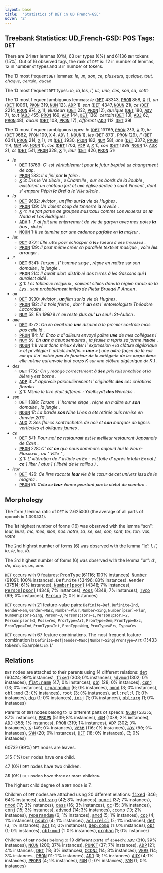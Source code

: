 ```yaml
---
layout: base
title:  'Statistics of DET in UD_French-GSD'
udver: '2'
---
```


## Treebank Statistics: UD_French-GSD: POS Tags: `DET`

There are 24 `DET` lemmas (0%), 63 `DET` types (0%) and 61136 `DET` tokens (15%).
Out of 16 observed tags, the rank of `DET` is: 12 in number of lemmas, 12 in number of types and 3 in number of tokens.

The 10 most frequent `DET` lemmas: <em>le, un, son, ce, plusieurs, quelque, tout, chaque, certain, aucun</em>

The 10 most frequent `DET` types:  <em>le, la, les, l', un, une, des, son, sa, cette</em>

The 10 most frequent ambiguous lemmas: <em>le</em> (<tt><a href="fr_gsd-pos-DET.html">DET</a></tt> 43343, <tt><a href="fr_gsd-pos-PRON.html">PRON</a></tt> 858, <tt><a href="fr_gsd-pos-X.html">X</a></tt> 2), <em>un</em> (<tt><a href="fr_gsd-pos-DET.html">DET</a></tt> 10061, <tt><a href="fr_gsd-pos-PRON.html">PRON</a></tt> 319, <tt><a href="fr_gsd-pos-NUM.html">NUM</a></tt> 123, <tt><a href="fr_gsd-pos-ADP.html">ADP</a></tt> 1), <em>son</em> (<tt><a href="fr_gsd-pos-DET.html">DET</a></tt> 4347, <tt><a href="fr_gsd-pos-NOUN.html">NOUN</a></tt> 21), <em>ce</em> (<tt><a href="fr_gsd-pos-DET.html">DET</a></tt> 2214, <tt><a href="fr_gsd-pos-PRON.html">PRON</a></tt> 974, <tt><a href="fr_gsd-pos-X.html">X</a></tt> 1), <em>plusieurs</em> (<tt><a href="fr_gsd-pos-DET.html">DET</a></tt> 252, <tt><a href="fr_gsd-pos-PRON.html">PRON</a></tt> 12), <em>quelque</em> (<tt><a href="fr_gsd-pos-DET.html">DET</a></tt> 180, <tt><a href="fr_gsd-pos-ADV.html">ADV</a></tt> 7), <em>tout</em> (<tt><a href="fr_gsd-pos-ADJ.html">ADJ</a></tt> 455, <tt><a href="fr_gsd-pos-PRON.html">PRON</a></tt> 169, <tt><a href="fr_gsd-pos-ADV.html">ADV</a></tt> 144, <tt><a href="fr_gsd-pos-DET.html">DET</a></tt> 136), <em>certain</em> (<tt><a href="fr_gsd-pos-DET.html">DET</a></tt> 131, <tt><a href="fr_gsd-pos-ADJ.html">ADJ</a></tt> 62, <tt><a href="fr_gsd-pos-PRON.html">PRON</a></tt> 48), <em>aucun</em> (<tt><a href="fr_gsd-pos-DET.html">DET</a></tt> 108, <tt><a href="fr_gsd-pos-PRON.html">PRON</a></tt> 17), <em>différent</em> (<tt><a href="fr_gsd-pos-ADJ.html">ADJ</a></tt> 112, <tt><a href="fr_gsd-pos-DET.html">DET</a></tt> 39)

The 10 most frequent ambiguous types:  <em>le</em> (<tt><a href="fr_gsd-pos-DET.html">DET</a></tt> 13769, <tt><a href="fr_gsd-pos-PRON.html">PRON</a></tt> 283, <tt><a href="fr_gsd-pos-X.html">X</a></tt> 3), <em>la</em> (<tt><a href="fr_gsd-pos-DET.html">DET</a></tt> 9682, <tt><a href="fr_gsd-pos-PRON.html">PRON</a></tt> 109, <tt><a href="fr_gsd-pos-X.html">X</a></tt> 4, <tt><a href="fr_gsd-pos-ADV.html">ADV</a></tt> 1, <tt><a href="fr_gsd-pos-NOUN.html">NOUN</a></tt> 1), <em>les</em> (<tt><a href="fr_gsd-pos-DET.html">DET</a></tt> 8731, <tt><a href="fr_gsd-pos-PRON.html">PRON</a></tt> 129), <em>l'</em> (<tt><a href="fr_gsd-pos-DET.html">DET</a></tt> 6341, <tt><a href="fr_gsd-pos-PRON.html">PRON</a></tt> 214, <tt><a href="fr_gsd-pos-X.html">X</a></tt> 1), <em>un</em> (<tt><a href="fr_gsd-pos-DET.html">DET</a></tt> 3930, <tt><a href="fr_gsd-pos-PRON.html">PRON</a></tt> 182, <tt><a href="fr_gsd-pos-NUM.html">NUM</a></tt> 58), <em>une</em> (<tt><a href="fr_gsd-pos-DET.html">DET</a></tt> 3372, <tt><a href="fr_gsd-pos-PRON.html">PRON</a></tt> 114, <tt><a href="fr_gsd-pos-NUM.html">NUM</a></tt> 59, <tt><a href="fr_gsd-pos-NOUN.html">NOUN</a></tt> 1), <em>des</em> (<tt><a href="fr_gsd-pos-DET.html">DET</a></tt> 1702, <tt><a href="fr_gsd-pos-ADP.html">ADP</a></tt> 3, <tt><a href="fr_gsd-pos-X.html">X</a></tt> 1), <em>son</em> (<tt><a href="fr_gsd-pos-DET.html">DET</a></tt> 1388, <tt><a href="fr_gsd-pos-NOUN.html">NOUN</a></tt> 17, <tt><a href="fr_gsd-pos-AUX.html">AUX</a></tt> 2), <em>ce</em> (<tt><a href="fr_gsd-pos-DET.html">DET</a></tt> 541, <tt><a href="fr_gsd-pos-PRON.html">PRON</a></tt> 328, <tt><a href="fr_gsd-pos-X.html">X</a></tt> 1), <em>leur</em> (<tt><a href="fr_gsd-pos-DET.html">DET</a></tt> 426, <tt><a href="fr_gsd-pos-PRON.html">PRON</a></tt> 51)


* <em>le</em>
  * <tt><a href="fr_gsd-pos-DET.html">DET</a></tt> 13769: <em>C' est véritablement pour <b>le</b> futur baptisé un changement de cap .</em>
  * <tt><a href="fr_gsd-pos-PRON.html">PRON</a></tt> 283: <em>Il a fini par <b>le</b> faire .</em>
  * <tt><a href="fr_gsd-pos-X.html">X</a></tt> 3: <em>Dès le Ve siècle , à Chantelle , sur les bords de la Bouble , existaient un château fort et une église dédiée à saint Vincent , dont s' empare Pépin <b>le</b> Bref à le VIIIe siècle .</em>
* <em>la</em>
  * <tt><a href="fr_gsd-pos-DET.html">DET</a></tt> 9682: <em>Aviator , un film sur <b>la</b> vie de Hughes .</em>
  * <tt><a href="fr_gsd-pos-PRON.html">PRON</a></tt> 109: <em>Un violent coup de tonnerre <b>la</b> réveille .</em>
  * <tt><a href="fr_gsd-pos-X.html">X</a></tt> 4: <em>Il a fait partie de groupes musicaux comme Los Abuelos de <b>la</b> Nada et Los Rodríguez .</em>
  * <tt><a href="fr_gsd-pos-ADV.html">ADV</a></tt> 1: <em>J' ai fait une enterrement de vie de garçon avec mes potes <b>la</b> bas , nickel .</em>
  * <tt><a href="fr_gsd-pos-NOUN.html">NOUN</a></tt> 1: <em>Il se termine par une cadence parfaite en <b>la</b> majeur .</em>
* <em>les</em>
  * <tt><a href="fr_gsd-pos-DET.html">DET</a></tt> 8731: <em>Elle lutte pour échapper à <b>les</b> tueurs à ses trousses .</em>
  * <tt><a href="fr_gsd-pos-PRON.html">PRON</a></tt> 129: <em>Il peut même créer en parallèle texte et musique , voire <b>les</b> arranger .</em>
* <em>l'</em>
  * <tt><a href="fr_gsd-pos-DET.html">DET</a></tt> 6341: <em>Tarzan , <b>l'</b> homme singe , règne en maître sur son domaine , la jungle .</em>
  * <tt><a href="fr_gsd-pos-PRON.html">PRON</a></tt> 214: <em>Il aurait alors distribué des terres à les Gascons qui <b>l'</b> auraient aidé .</em>
  * <tt><a href="fr_gsd-pos-X.html">X</a></tt> 1: <em>Les tableaux religieux , souvent situés dans la région rurale de la Lys , sont probablement imités de Pieter Bruegel <b>l'</b> Ancien .</em>
* <em>un</em>
  * <tt><a href="fr_gsd-pos-DET.html">DET</a></tt> 3930: <em>Aviator , <b>un</b> film sur la vie de Hughes .</em>
  * <tt><a href="fr_gsd-pos-PRON.html">PRON</a></tt> 182: <em>Il a trois frères , dont l' <b>un</b> est l' entomologiste Théodore Lacordaire .</em>
  * <tt><a href="fr_gsd-pos-NUM.html">NUM</a></tt> 58: <em>En 1980 il n' en reste plus qu' <b>un</b> seul : St-Auban .</em>
* <em>une</em>
  * <tt><a href="fr_gsd-pos-DET.html">DET</a></tt> 3372: <em>On en avait vue <b>une</b> dizaine à le premier contrôle mais pas celle là .</em>
  * <tt><a href="fr_gsd-pos-PRON.html">PRON</a></tt> 114: <em>M. Enzo a d' ailleurs envoyé paître <b>une</b> de mes collègues !</em>
  * <tt><a href="fr_gsd-pos-NUM.html">NUM</a></tt> 59: <em>En <b>une</b> à deux semaines , la feuille a repris sa forme initiale .</em>
  * <tt><a href="fr_gsd-pos-NOUN.html">NOUN</a></tt> 1: <em>Il vaut donc mieux éviter l' expression « la clôture algébrique » et privilégier l' article indéfini « <b>une</b> » ( une autre façon de le voir est qu' il n' existe pas de foncteur de la catégorie de les corps dans elle-même qui envoie tout corps K sur une clôture algébrique de K ) .</em>
* <em>des</em>
  * <tt><a href="fr_gsd-pos-DET.html">DET</a></tt> 1702: <em>On y mange correctement à <b>des</b> prix raisonnables et la bière y est bonne .</em>
  * <tt><a href="fr_gsd-pos-ADP.html">ADP</a></tt> 3: <em>J' apprécie particulièrement l' originalité <b>des</b> ces créations florales .</em>
  * <tt><a href="fr_gsd-pos-X.html">X</a></tt> 1: <em>Même le titre était différent : Ydelheydt <b>des</b> Wereldts .</em>
* <em>son</em>
  * <tt><a href="fr_gsd-pos-DET.html">DET</a></tt> 1388: <em>Tarzan , l' homme singe , règne en maître sur <b>son</b> domaine , la jungle .</em>
  * <tt><a href="fr_gsd-pos-NOUN.html">NOUN</a></tt> 17: <em>La bande <b>son</b> Nine Lives a été retirée puis remise en Janvier 2011 .</em>
  * <tt><a href="fr_gsd-pos-AUX.html">AUX</a></tt> 2: <em>Ses flancs sont tachetés de noir et <b>son</b> marqués de lignes verticales et obliques jaunes .</em>
* <em>ce</em>
  * <tt><a href="fr_gsd-pos-DET.html">DET</a></tt> 541: <em>Pour moi <b>ce</b> restaurant est le meilleur restaurant Japonnais de Caen .</em>
  * <tt><a href="fr_gsd-pos-PRON.html">PRON</a></tt> 328: <em>C' est <b>ce</b> que nous nommons aujourd'hui le Vieux-Flassans , ou " Ville " ,</em>
  * <tt><a href="fr_gsd-pos-X.html">X</a></tt> 1: <em>L' altération de l' initiale en Ex - est faite d' après le latin Ex cal [ <b>ce</b> ] liber [ atus ] ( libéré de le caillou ) .</em>
* <em>leur</em>
  * <tt><a href="fr_gsd-pos-DET.html">DET</a></tt> 426: <em>Ce livre raconte <b>leur</b> vie à le cœur de cet univers issu de le magma .</em>
  * <tt><a href="fr_gsd-pos-PRON.html">PRON</a></tt> 51: <em>Cela ne <b>leur</b> donne pourtant pas le statut de membre .</em>

## Morphology

The form / lemma ratio of `DET` is 2.625000 (the average of all parts of speech is 1.306431).

The 1st highest number of forms (16) was observed with the lemma “son”: <em>leur, leurs, ma, mes, mon, nos, notre, sa, se, ses, son, sont, tes, ton, vos, votre</em>.

The 2nd highest number of forms (6) was observed with the lemma “le”: <em>l, l', la, le, les, là</em>.

The 3rd highest number of forms (6) was observed with the lemma “un”: <em>d', de, des, in, un, une</em>.

`DET` occurs with 9 features: <tt><a href="fr_gsd-feat-PronType.html">PronType</a></tt> (61116; 100% instances), <tt><a href="fr_gsd-feat-Number.html">Number</a></tt> (61091; 100% instances), <tt><a href="fr_gsd-feat-Definite.html">Definite</a></tt> (53496; 88% instances), <tt><a href="fr_gsd-feat-Gender.html">Gender</a></tt> (37514; 61% instances), <tt><a href="fr_gsd-feat-Number-psor.html">Number[psor]</a></tt> (4348; 7% instances), <tt><a href="fr_gsd-feat-Person-psor.html">Person[psor]</a></tt> (4348; 7% instances), <tt><a href="fr_gsd-feat-Poss.html">Poss</a></tt> (4348; 7% instances), <tt><a href="fr_gsd-feat-Typo.html">Typo</a></tt> (69; 0% instances), <tt><a href="fr_gsd-feat-Person.html">Person</a></tt> (2; 0% instances)

`DET` occurs with 21 feature-value pairs: `Definite=Def`, `Definite=Ind`, `Gender=Fem`, `Gender=Masc`, `Number=Plur`, `Number=Sing`, `Number[psor]=Plur`, `Number[psor]=Sing`, `Person=3`, `Person[psor]=1`, `Person[psor]=2`, `Person[psor]=3`, `Poss=Yes`, `PronType=Art`, `PronType=Dem`, `PronType=Exc`, `PronType=Ind`, `PronType=Int`, `PronType=Neg`, `PronType=Prs`, `Typo=Yes`

`DET` occurs with 67 feature combinations.
The most frequent feature combination is `Definite=Def|Gender=Masc|Number=Sing|PronType=Art` (15433 tokens).
Examples: <em>le, L'</em>


## Relations

`DET` nodes are attached to their parents using 14 different relations: <tt><a href="fr_gsd-dep-det.html">det</a></tt> (60424; 99% instances), <tt><a href="fr_gsd-dep-fixed.html">fixed</a></tt> (303; 0% instances), <tt><a href="fr_gsd-dep-advmod.html">advmod</a></tt> (302; 0% instances), <tt><a href="fr_gsd-dep-flat-name.html">flat:name</a></tt> (47; 0% instances), <tt><a href="fr_gsd-dep-obj.html">obj</a></tt> (28; 0% instances), <tt><a href="fr_gsd-dep-conj.html">conj</a></tt> (13; 0% instances), <tt><a href="fr_gsd-dep-reparandum.html">reparandum</a></tt> (6; 0% instances), <tt><a href="fr_gsd-dep-nmod.html">nmod</a></tt> (3; 0% instances), <tt><a href="fr_gsd-dep-obl-mod.html">obl:mod</a></tt> (3; 0% instances), <tt><a href="fr_gsd-dep-root.html">root</a></tt> (3; 0% instances), <tt><a href="fr_gsd-dep-acl-relcl.html">acl:relcl</a></tt> (1; 0% instances), <tt><a href="fr_gsd-dep-dep.html">dep</a></tt> (1; 0% instances), <tt><a href="fr_gsd-dep-iobj.html">iobj</a></tt> (1; 0% instances), <tt><a href="fr_gsd-dep-obl-arg.html">obl:arg</a></tt> (1; 0% instances)

Parents of `DET` nodes belong to 12 different parts of speech: <tt><a href="fr_gsd-pos-NOUN.html">NOUN</a></tt> (53355; 87% instances), <tt><a href="fr_gsd-pos-PROPN.html">PROPN</a></tt> (5139; 8% instances), <tt><a href="fr_gsd-pos-NUM.html">NUM</a></tt> (1088; 2% instances), <tt><a href="fr_gsd-pos-ADJ.html">ADJ</a></tt> (558; 1% instances), <tt><a href="fr_gsd-pos-PRON.html">PRON</a></tt> (319; 1% instances), <tt><a href="fr_gsd-pos-ADP.html">ADP</a></tt> (302; 0% instances), <tt><a href="fr_gsd-pos-X.html">X</a></tt> (149; 0% instances), <tt><a href="fr_gsd-pos-VERB.html">VERB</a></tt> (116; 0% instances), <tt><a href="fr_gsd-pos-ADV.html">ADV</a></tt> (69; 0% instances), <tt><a href="fr_gsd-pos-SYM.html">SYM</a></tt> (20; 0% instances), <tt><a href="fr_gsd-pos-DET.html">DET</a></tt> (18; 0% instances),  (3; 0% instances)

60739 (99%) `DET` nodes are leaves.

315 (1%) `DET` nodes have one child.

47 (0%) `DET` nodes have two children.

35 (0%) `DET` nodes have three or more children.

The highest child degree of a `DET` node is 7.

Children of `DET` nodes are attached using 20 different relations: <tt><a href="fr_gsd-dep-fixed.html">fixed</a></tt> (346; 64% instances), <tt><a href="fr_gsd-dep-obl-arg.html">obl:arg</a></tt> (42; 8% instances), <tt><a href="fr_gsd-dep-punct.html">punct</a></tt> (37; 7% instances), <tt><a href="fr_gsd-dep-nmod.html">nmod</a></tt> (17; 3% instances), <tt><a href="fr_gsd-dep-case.html">case</a></tt> (16; 3% instances), <tt><a href="fr_gsd-dep-cc.html">cc</a></tt> (15; 3% instances), <tt><a href="fr_gsd-dep-conj.html">conj</a></tt> (15; 3% instances), <tt><a href="fr_gsd-dep-advmod.html">advmod</a></tt> (14; 3% instances), <tt><a href="fr_gsd-dep-ccomp.html">ccomp</a></tt> (10; 2% instances), <tt><a href="fr_gsd-dep-reparandum.html">reparandum</a></tt> (6; 1% instances), <tt><a href="fr_gsd-dep-amod.html">amod</a></tt> (5; 1% instances), <tt><a href="fr_gsd-dep-cop.html">cop</a></tt> (4; 1% instances), <tt><a href="fr_gsd-dep-nsubj.html">nsubj</a></tt> (4; 1% instances), <tt><a href="fr_gsd-dep-acl-relcl.html">acl:relcl</a></tt> (3; 1% instances), <tt><a href="fr_gsd-dep-det.html">det</a></tt> (3; 1% instances), <tt><a href="fr_gsd-dep-acl.html">acl</a></tt> (2; 0% instances), <tt><a href="fr_gsd-dep-dep-comp.html">dep:comp</a></tt> (1; 0% instances), <tt><a href="fr_gsd-dep-obj.html">obj</a></tt> (1; 0% instances), <tt><a href="fr_gsd-dep-obl-mod.html">obl:mod</a></tt> (1; 0% instances), <tt><a href="fr_gsd-dep-orphan.html">orphan</a></tt> (1; 0% instances)

Children of `DET` nodes belong to 13 different parts of speech: <tt><a href="fr_gsd-pos-ADV.html">ADV</a></tt> (210; 39% instances), <tt><a href="fr_gsd-pos-NOUN.html">NOUN</a></tt> (200; 37% instances), <tt><a href="fr_gsd-pos-PUNCT.html">PUNCT</a></tt> (37; 7% instances), <tt><a href="fr_gsd-pos-ADP.html">ADP</a></tt> (21; 4% instances), <tt><a href="fr_gsd-pos-DET.html">DET</a></tt> (18; 3% instances), <tt><a href="fr_gsd-pos-CCONJ.html">CCONJ</a></tt> (14; 3% instances), <tt><a href="fr_gsd-pos-VERB.html">VERB</a></tt> (14; 3% instances), <tt><a href="fr_gsd-pos-PRON.html">PRON</a></tt> (11; 2% instances), <tt><a href="fr_gsd-pos-ADJ.html">ADJ</a></tt> (8; 1% instances), <tt><a href="fr_gsd-pos-AUX.html">AUX</a></tt> (4; 1% instances), <tt><a href="fr_gsd-pos-PROPN.html">PROPN</a></tt> (4; 1% instances), <tt><a href="fr_gsd-pos-NUM.html">NUM</a></tt> (1; 0% instances), <tt><a href="fr_gsd-pos-SYM.html">SYM</a></tt> (1; 0% instances)

